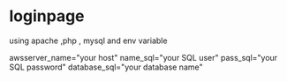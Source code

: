 # loginpage
using apache ,php , mysql and env variable


awsserver_name="your host"
name_sql="your SQL user"
pass_sql="your SQL password"
database_sql="your database name"

